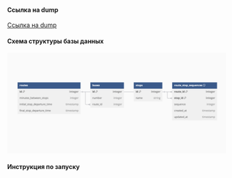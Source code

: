 #### Ссылка на dump
[Ссылка на dump](https://github.com/mom4uk/itglobaltest/blob/master/dumpfile.sql)

#### Схема структуры базы данных
![Схема](https://github.com/mom4uk/itglobaltest/blob/master/other/Screenshot%202024-11-29%20at%2013.42.03.png)

#### Инструкция по запуску